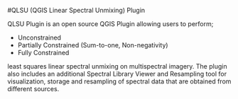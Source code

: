 #QLSU (QGIS Linear Spectral Unmixing) Plugin

QLSU Plugin is an open source QGIS Plugin allowing users to perform;
- Unconstrained
- Partially Constrained (Sum-to-one, Non-negativity)
- Fully Constrained

least squares linear spectral unmixing on multispectral imagery. The plugin also includes an additional
Spectral Library Viewer and Resampling tool for visualization, storage and resampling of spectral data
that are obtained from different sources.